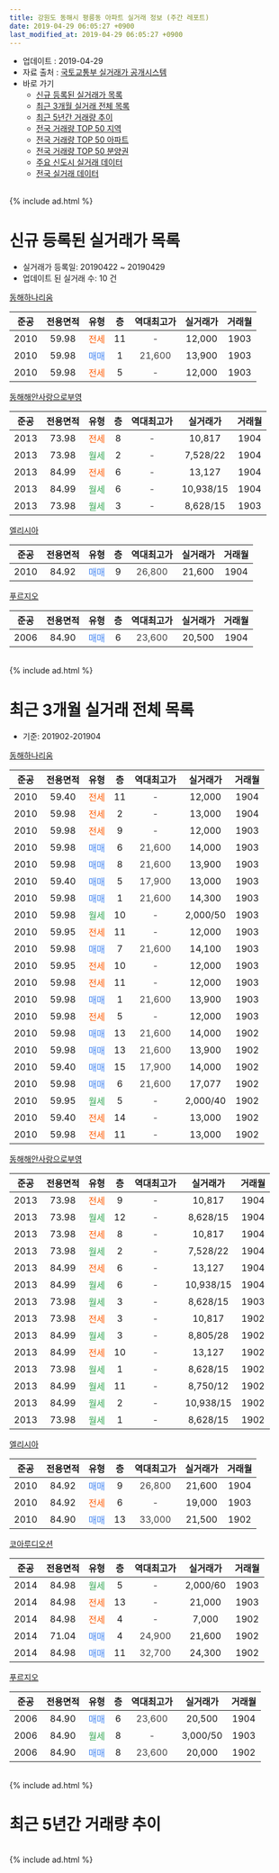 ```yaml
---
title: 강원도 동해시 평릉동 아파트 실거래 정보 (주간 레포트)
date: 2019-04-29 06:05:27 +0900
last_modified_at: 2019-04-29 06:05:27 +0900
---
```


* 업데이트 : 2019-04-29
* 자료 출처 : [국토교통부 실거래가 공개시스템](http://rt.molit.go.kr)
* 바로 가기
    * [신규 등록된 실거래가 목록](#신규-등록된-실거래가-목록)
    * [최근 3개월 실거래 전체 목록](#최근-3개월-실거래-전체-목록)
    * [최근 5년간 거래량 추이](#최근-5년간-거래량-추이)
    * [전국 거래량 TOP 50 지역](https://inasie.github.io/apt-trade-info/최근-3개월-전국에서-가장-거래가-많이-발생한-지역)
    * [전국 거래량 TOP 50 아파트](https://inasie.github.io/apt-trade-info/최근-3개월-전국에서-가장-거래가-많이-발생한-아파트)
    * [전국 거래량 TOP 50 분양권](https://inasie.github.io/apt-trade-info/최근-3개월-전국에서-가장-거래가-많이-발생한-분양권)
    * [주요 신도시 실거래 데이터](https://inasie.github.io/apt-trade-info/주요-신도시)
    * [전국 실거래 데이터](https://inasie.github.io/apt-trade-info/전국)
<br>
{% include ad.html %}
<br>

# 신규 등록된 실거래가 목록
* 실거래가 등록일: 20190422 ~ 20190429
* 업데이트 된 실거래 수: 10 건


[동해하나리움](https://search.naver.com/search.naver?query=%EA%B0%95%EC%9B%90%EB%8F%84+%EB%8F%99%ED%95%B4%EC%8B%9C+%ED%8F%89%EB%A6%89%EB%8F%99+%EB%8F%99%ED%95%B4%ED%95%98%EB%82%98%EB%A6%AC%EC%9B%80)

|준공|전용면적|유형|층|역대최고가|실거래가|거래월|
|:---:|:---:|:---:|:---:|:---:|:---:|:---:|
|2010|59.98|<span style="color:#ff5a00">전세</span>|11|<span style="color:#444444">-</span>|12,000|1903|
|2010|59.98|<span style="color:#4285f3">매매</span>|1|<span style="color:#444444">21,600</span>|13,900|1903|
|2010|59.98|<span style="color:#ff5a00">전세</span>|5|<span style="color:#444444">-</span>|12,000|1903|

[동해해안사랑으로부영](https://search.naver.com/search.naver?query=%EA%B0%95%EC%9B%90%EB%8F%84+%EB%8F%99%ED%95%B4%EC%8B%9C+%ED%8F%89%EB%A6%89%EB%8F%99+%EB%8F%99%ED%95%B4%ED%95%B4%EC%95%88%EC%82%AC%EB%9E%91%EC%9C%BC%EB%A1%9C%EB%B6%80%EC%98%81)

|준공|전용면적|유형|층|역대최고가|실거래가|거래월|
|:---:|:---:|:---:|:---:|:---:|:---:|:---:|
|2013|73.98|<span style="color:#ff5a00">전세</span>|8|<span style="color:#444444">-</span>|10,817|1904|
|2013|73.98|<span style="color:#34a853">월세</span>|2|<span style="color:#444444">-</span>|7,528/22|1904|
|2013|84.99|<span style="color:#ff5a00">전세</span>|6|<span style="color:#444444">-</span>|13,127|1904|
|2013|84.99|<span style="color:#34a853">월세</span>|6|<span style="color:#444444">-</span>|10,938/15|1904|
|2013|73.98|<span style="color:#34a853">월세</span>|3|<span style="color:#444444">-</span>|8,628/15|1903|

[엘리시아](https://search.naver.com/search.naver?query=%EA%B0%95%EC%9B%90%EB%8F%84+%EB%8F%99%ED%95%B4%EC%8B%9C+%ED%8F%89%EB%A6%89%EB%8F%99+%EC%97%98%EB%A6%AC%EC%8B%9C%EC%95%84)

|준공|전용면적|유형|층|역대최고가|실거래가|거래월|
|:---:|:---:|:---:|:---:|:---:|:---:|:---:|
|2010|84.92|<span style="color:#4285f3">매매</span>|9|<span style="color:#444444">26,800</span>|21,600|1904|

[푸르지오](https://search.naver.com/search.naver?query=%EA%B0%95%EC%9B%90%EB%8F%84+%EB%8F%99%ED%95%B4%EC%8B%9C+%ED%8F%89%EB%A6%89%EB%8F%99+%ED%91%B8%EB%A5%B4%EC%A7%80%EC%98%A4)

|준공|전용면적|유형|층|역대최고가|실거래가|거래월|
|:---:|:---:|:---:|:---:|:---:|:---:|:---:|
|2006|84.90|<span style="color:#4285f3">매매</span>|6|<span style="color:#444444">23,600</span>|20,500|1904|


<br>
{% include ad.html %}
<br>

# 최근 3개월 실거래 전체 목록
* 기준: 201902-201904


[동해하나리움](https://search.naver.com/search.naver?query=%EA%B0%95%EC%9B%90%EB%8F%84+%EB%8F%99%ED%95%B4%EC%8B%9C+%ED%8F%89%EB%A6%89%EB%8F%99+%EB%8F%99%ED%95%B4%ED%95%98%EB%82%98%EB%A6%AC%EC%9B%80)

|준공|전용면적|유형|층|역대최고가|실거래가|거래월|
|:---:|:---:|:---:|:---:|:---:|:---:|:---:|
|2010|59.40|<span style="color:#ff5a00">전세</span>|11|<span style="color:#444444">-</span>|12,000|1904|
|2010|59.98|<span style="color:#ff5a00">전세</span>|2|<span style="color:#444444">-</span>|13,000|1904|
|2010|59.98|<span style="color:#ff5a00">전세</span>|9|<span style="color:#444444">-</span>|12,000|1903|
|2010|59.98|<span style="color:#4285f3">매매</span>|6|<span style="color:#444444">21,600</span>|14,000|1903|
|2010|59.98|<span style="color:#4285f3">매매</span>|8|<span style="color:#444444">21,600</span>|13,900|1903|
|2010|59.40|<span style="color:#4285f3">매매</span>|5|<span style="color:#444444">17,900</span>|13,000|1903|
|2010|59.98|<span style="color:#4285f3">매매</span>|1|<span style="color:#444444">21,600</span>|14,300|1903|
|2010|59.98|<span style="color:#34a853">월세</span>|10|<span style="color:#444444">-</span>|2,000/50|1903|
|2010|59.95|<span style="color:#ff5a00">전세</span>|11|<span style="color:#444444">-</span>|12,000|1903|
|2010|59.98|<span style="color:#4285f3">매매</span>|7|<span style="color:#444444">21,600</span>|14,100|1903|
|2010|59.95|<span style="color:#ff5a00">전세</span>|10|<span style="color:#444444">-</span>|12,000|1903|
|2010|59.98|<span style="color:#ff5a00">전세</span>|11|<span style="color:#444444">-</span>|12,000|1903|
|2010|59.98|<span style="color:#4285f3">매매</span>|1|<span style="color:#444444">21,600</span>|13,900|1903|
|2010|59.98|<span style="color:#ff5a00">전세</span>|5|<span style="color:#444444">-</span>|12,000|1903|
|2010|59.98|<span style="color:#4285f3">매매</span>|13|<span style="color:#444444">21,600</span>|14,000|1902|
|2010|59.98|<span style="color:#4285f3">매매</span>|13|<span style="color:#444444">21,600</span>|13,900|1902|
|2010|59.40|<span style="color:#4285f3">매매</span>|15|<span style="color:#444444">17,900</span>|14,000|1902|
|2010|59.98|<span style="color:#4285f3">매매</span>|6|<span style="color:#444444">21,600</span>|17,077|1902|
|2010|59.95|<span style="color:#34a853">월세</span>|5|<span style="color:#444444">-</span>|2,000/40|1902|
|2010|59.40|<span style="color:#ff5a00">전세</span>|14|<span style="color:#444444">-</span>|13,000|1902|
|2010|59.98|<span style="color:#ff5a00">전세</span>|11|<span style="color:#444444">-</span>|13,000|1902|

[동해해안사랑으로부영](https://search.naver.com/search.naver?query=%EA%B0%95%EC%9B%90%EB%8F%84+%EB%8F%99%ED%95%B4%EC%8B%9C+%ED%8F%89%EB%A6%89%EB%8F%99+%EB%8F%99%ED%95%B4%ED%95%B4%EC%95%88%EC%82%AC%EB%9E%91%EC%9C%BC%EB%A1%9C%EB%B6%80%EC%98%81)

|준공|전용면적|유형|층|역대최고가|실거래가|거래월|
|:---:|:---:|:---:|:---:|:---:|:---:|:---:|
|2013|73.98|<span style="color:#ff5a00">전세</span>|9|<span style="color:#444444">-</span>|10,817|1904|
|2013|73.98|<span style="color:#34a853">월세</span>|12|<span style="color:#444444">-</span>|8,628/15|1904|
|2013|73.98|<span style="color:#ff5a00">전세</span>|8|<span style="color:#444444">-</span>|10,817|1904|
|2013|73.98|<span style="color:#34a853">월세</span>|2|<span style="color:#444444">-</span>|7,528/22|1904|
|2013|84.99|<span style="color:#ff5a00">전세</span>|6|<span style="color:#444444">-</span>|13,127|1904|
|2013|84.99|<span style="color:#34a853">월세</span>|6|<span style="color:#444444">-</span>|10,938/15|1904|
|2013|73.98|<span style="color:#34a853">월세</span>|3|<span style="color:#444444">-</span>|8,628/15|1903|
|2013|73.98|<span style="color:#ff5a00">전세</span>|3|<span style="color:#444444">-</span>|10,817|1902|
|2013|84.99|<span style="color:#34a853">월세</span>|3|<span style="color:#444444">-</span>|8,805/28|1902|
|2013|84.99|<span style="color:#ff5a00">전세</span>|10|<span style="color:#444444">-</span>|13,127|1902|
|2013|73.98|<span style="color:#34a853">월세</span>|1|<span style="color:#444444">-</span>|8,628/15|1902|
|2013|84.99|<span style="color:#34a853">월세</span>|11|<span style="color:#444444">-</span>|8,750/12|1902|
|2013|84.99|<span style="color:#34a853">월세</span>|2|<span style="color:#444444">-</span>|10,938/15|1902|
|2013|73.98|<span style="color:#34a853">월세</span>|1|<span style="color:#444444">-</span>|8,628/15|1902|

[엘리시아](https://search.naver.com/search.naver?query=%EA%B0%95%EC%9B%90%EB%8F%84+%EB%8F%99%ED%95%B4%EC%8B%9C+%ED%8F%89%EB%A6%89%EB%8F%99+%EC%97%98%EB%A6%AC%EC%8B%9C%EC%95%84)

|준공|전용면적|유형|층|역대최고가|실거래가|거래월|
|:---:|:---:|:---:|:---:|:---:|:---:|:---:|
|2010|84.92|<span style="color:#4285f3">매매</span>|9|<span style="color:#444444">26,800</span>|21,600|1904|
|2010|84.92|<span style="color:#ff5a00">전세</span>|6|<span style="color:#444444">-</span>|19,000|1903|
|2010|84.90|<span style="color:#4285f3">매매</span>|13|<span style="color:#444444">33,000</span>|21,500|1902|

[코아루디오션](https://search.naver.com/search.naver?query=%EA%B0%95%EC%9B%90%EB%8F%84+%EB%8F%99%ED%95%B4%EC%8B%9C+%ED%8F%89%EB%A6%89%EB%8F%99+%EC%BD%94%EC%95%84%EB%A3%A8%EB%94%94%EC%98%A4%EC%85%98)

|준공|전용면적|유형|층|역대최고가|실거래가|거래월|
|:---:|:---:|:---:|:---:|:---:|:---:|:---:|
|2014|84.98|<span style="color:#34a853">월세</span>|5|<span style="color:#444444">-</span>|2,000/60|1903|
|2014|84.98|<span style="color:#ff5a00">전세</span>|13|<span style="color:#444444">-</span>|21,000|1903|
|2014|84.98|<span style="color:#ff5a00">전세</span>|4|<span style="color:#444444">-</span>|7,000|1902|
|2014|71.04|<span style="color:#4285f3">매매</span>|4|<span style="color:#444444">24,900</span>|21,600|1902|
|2014|84.98|<span style="color:#4285f3">매매</span>|11|<span style="color:#444444">32,700</span>|24,300|1902|


<script async src="//pagead2.googlesyndication.com/pagead/js/adsbygoogle.js"></script>
<!-- 기본 -->
<ins class="adsbygoogle"
     style="display:block"
     data-ad-client="ca-pub-2446590836940007"
     data-ad-slot="1659523306"
     data-ad-format="auto"
     data-full-width-responsive="true"></ins>
<script>
(adsbygoogle = window.adsbygoogle || []).push({});
</script>


[푸르지오](https://search.naver.com/search.naver?query=%EA%B0%95%EC%9B%90%EB%8F%84+%EB%8F%99%ED%95%B4%EC%8B%9C+%ED%8F%89%EB%A6%89%EB%8F%99+%ED%91%B8%EB%A5%B4%EC%A7%80%EC%98%A4)

|준공|전용면적|유형|층|역대최고가|실거래가|거래월|
|:---:|:---:|:---:|:---:|:---:|:---:|:---:|
|2006|84.90|<span style="color:#4285f3">매매</span>|6|<span style="color:#444444">23,600</span>|20,500|1904|
|2006|84.90|<span style="color:#34a853">월세</span>|8|<span style="color:#444444">-</span>|3,000/50|1903|
|2006|84.90|<span style="color:#4285f3">매매</span>|8|<span style="color:#444444">23,600</span>|20,000|1902|


<br>
{% include ad.html %}
<br>

# 최근 5년간 거래량 추이


<div style="width:100%;">
    <canvas id="deal_progress" height="200"></canvas>
</div>

<script>
new Chart(document.getElementById("deal_progress"), {
    type: 'line',
    data: {
        labels: ['201404','201405','201406','201407','201408','201409','201410','201411','201412','201501','201502','201503','201504','201505','201506','201507','201508','201509','201510','201511','201512','201601','201602','201603','201604','201605','201606','201607','201608','201609','201610','201611','201612','201701','201702','201703','201704','201705','201706','201707','201708','201709','201710','201711','201712','201801','201802','201803','201804','201805','201806','201807','201808','201809','201810','201811','201812','201901','201902','201903','201904'],
        datasets: [{
            label: '매매',
            pointRadius: 1,
            data: [4, 3, 0, 3, 14, 14, 12, 7, 4, 3, 7, 7, 5, 2, 12, 6, 4, 5, 7, 2, 2, 4, 6, 9, 9, 3, 6, 6, 43, 5, 6, 11, 16, 8, 7, 8, 1, 4, 4, 5, 14, 9, 7, 4, 7, 3, 5, 2, 7, 7, 6, 2, 9, 2, 6, 4, 7, 6, 8, 6, 2],
            borderColor: "rgba(255, 201, 14, 1)",
            backgroundColor: "rgba(255, 201, 14, 0.5)",
            fill: false,
            lineTension: 0
        },{
            label: '전월세',
            pointRadius: 1,
            data: [4, 7, 45, 39, 17, 16, 74, 11, 2, 4, 3, 2, 4, 5, 34, 32, 13, 15, 6, 2, 7, 3, 4, 3, 5, 10, 45, 39, 9, 7, 5, 3, 1, 5, 9, 8, 9, 17, 53, 29, 12, 7, 6, 10, 8, 10, 7, 7, 8, 13, 43, 36, 12, 9, 10, 14, 8, 8, 11, 11, 8],
            borderColor: "rgba(0, 141, 185, 1)",
            backgroundColor: "rgba(0, 141, 185, 0.5)",
            fill: false,
            lineTension: 0
        }
        ]
    },
    options: {
        responsive: true,
        title: {
            display: false
        },
        tooltips: {
            mode: 'index',
            intersect: false
        },
        hover: {
            mode: 'nearest',
            intersect: true
        },
        scales: {
            xAxes: [{
                display: true,
                scaleLabel: {
                    display: true,
                    labelString: '년/월'
                }
            }],
            yAxes: [{
                display: true,
                ticks: {
                    suggestedMin: 0,
                },
                scaleLabel: {
                    display: true,
                    labelString: '실거래 수'
                }
            }]
        }
    }
});

</script>


<br>
{% include ad.html %}
<br>

